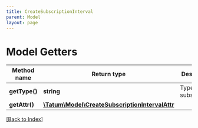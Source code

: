 ```yaml
---
title: CreateSubscriptionInterval
parent: Model
layout: page
---
```


# Model Getters

Method name | Return type | Description | Notes
------------ | ------------- | ------------- | -------------
**getType()** | **string** | Type of the subscription. |
**getAttr()** | [**\Tatum\Model\CreateSubscriptionIntervalAttr**](CreateSubscriptionIntervalAttr.md) |  |

[[Back to Index]](../index.md)
